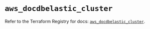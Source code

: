 # `aws_docdbelastic_cluster`

Refer to the Terraform Registry for docs: [`aws_docdbelastic_cluster`](https://registry.terraform.io/providers/hashicorp/aws/6.11.0/docs/resources/docdbelastic_cluster).
